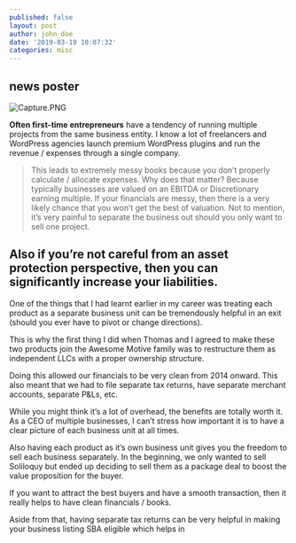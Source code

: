 ```yaml
---
published: false
layout: post
author: john_doe
date: '2019-03-19 10:07:32'
categories: misc
---
```

## news poster

![Capture.PNG]({{site.baseurl}}/_posts/Capture.PNG)


**Often first-time entrepreneurs** have a tendency of running multiple projects from the same business entity. I know a lot of freelancers and WordPress agencies launch premium WordPress plugins and run the revenue / expenses through a single company.

> This leads to extremely messy books because you don’t properly calculate / allocate expenses. Why does that matter? Because typically businesses are valued on an EBITDA or Discretionary earning multiple. If your financials are messy, then there is a very likely chance that you won’t get the best of valuation.
Not to mention, it’s very painful to separate the business out should you only want to sell one project.

## Also if you’re not careful from an asset protection perspective, then you can significantly increase your liabilities.

One of the things that I had learnt earlier in my career was treating each product as a separate business unit can be tremendously helpful in an exit (should you ever have to pivot or change directions).

This is why the first thing I did when Thomas and I agreed to make these two products join the Awesome Motive family was to restructure them as independent LLCs with a proper ownership structure.

Doing this allowed our financials to be very clean from 2014 onward. This also meant that we had to file separate tax returns, have separate merchant accounts, separate P&Ls, etc.

While you might think it’s a lot of overhead, the benefits are totally worth it. As a CEO of multiple businesses, I can’t stress how important it is to have a clear picture of each business unit at all times.

Also having each product as it’s own business unit gives you the freedom to sell each business separately. In the beginning, we only wanted to sell Soliloquy but ended up deciding to sell them as a package deal to boost the value proposition for the buyer.

If you want to attract the best buyers and have a smooth transaction, then it really helps to have clean financials / books.

Aside from that, having separate tax returns can be very helpful in making your business listing SBA eligible which helps in